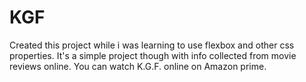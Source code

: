 # KGF
 
Created this project while i was learning to use flexbox and other css properties. It's a simple project though with info collected from movie reviews online. You can watch K.G.F. online on Amazon prime.
